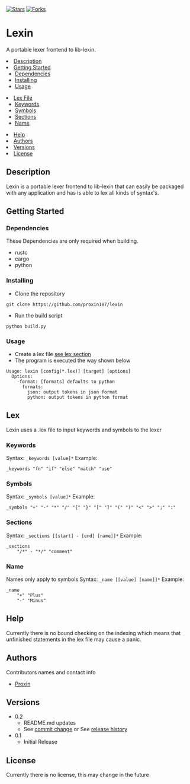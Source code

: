 [![Stars](https://img.shields.io/github/stars/proxin187/lexin.svg?style=for-the-badge)](https://github.com/proxin187/lexin/stargazers)
[![Forks](https://img.shields.io/github/forks/proxin187/lexin.svg?style=for-the-badge)](https://github.com/proxin187/lexin/forks)

# Lexin

A portable lexer frontend to lib-lexin.

<li>
    <a href="#Description">Description</a>
</li>
<li>
    <a href="#getting-started">Getting Started</a>
    <ul>
    <li><a href="#Dependencies">Dependencies</a></li>
    <li><a href="#Installing">Installing</a></li>
    <li><a href="#Usage">Usage</a></li>
    </ul>
</li>
<li>
    <a href="#Lex">Lex File</a>
    <ul>
    <li><a href="#Keywords">Keywords</a></li>
    <li><a href="#Symbols">Symbols</a></li>
    <li><a href="#Sections">Sections</a></li>
    <li><a href="#Name">Name</a></li>
    </ul>
</li>
<li><a href="#Help">Help</a></li>
<li><a href="#Authors">Authors</a></li>
<li><a href="#Versions">Versions</a></li>
<li><a href="#License">License</a></li>

## Description

Lexin is a portable lexer frontend to lib-lexin that can easily be packaged with any application and has is able to lex all kinds of syntax's.

## Getting Started

### Dependencies

These Dependencies are only required when building.
* rustc
* cargo
* python

### Installing

* Clone the repository
```
git clone https://github.com/proxin187/lexin
```
* Run the build script
```
python build.py
```

### Usage

* Create a lex file [see lex section](#lex)
* The program is executed the way shown below
```
Usage: lexin [config(*.lex)] [target] [options]
  Options:
    -format: [formats] defaults to python
      formats:
        json: output tokens in json format
        python: output tokens in python format
```

## Lex
Lexin uses a .lex file to input keywords and symbols to the lexer

### Keywords
Syntax: `_keywords [value]*`
Example:
```
_keywords "fn" "if" "else" "match" "use"
```
### Symbols
Syntax: `_symbols [value]*`
Example:
```
_symbols "+" "-" "*" "/" "{" "}" "[" "]" "(" ")" "<" ">" ";" ":"
```
### Sections
Syntax: `_sections [[start] - [end] [name]]*`
Example:
```
_sections
    "/*" - "*/" "comment"
```
### Name
Names only apply to symbols
Syntax: `_name [[value] [name]]*`
Example:
```
_name
    "+" "Plus"
    "-" "Minus"
```

## Help

Currently there is no bound checking on the indexing which means that unfinished statements in the lex file may cause a panic.

## Authors

Contributors names and contact info

* [Proxin](https://github.com/proxin187)

## Versions

* 0.2
    * README.md updates
    * See [commit change]() or See [release history]()
* 0.1
    * Initial Release

## License

Currently there is no license, this may change in the future


